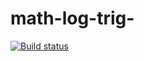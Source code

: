 # math-log-trig-
[![Build status](https://ci.appveyor.com/api/projects/status/6ttotyu6aimbjfgq?svg=true)](https://ci.appveyor.com/project/Suren73/math-log-trig)
